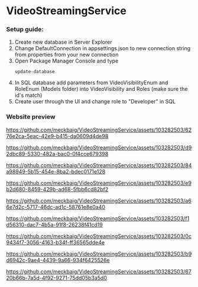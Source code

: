 # VideoStreamingService

### Setup guide:
<ol>
  <li>Create new database in Server Explorer</li>
  <li>Change DefaultConnection in appsettings.json to new connection string from properties from your new connection</li>
  <li>Open Package Manager Console and type 
    
    update-database
  </li>
  <li>In SQL database add parameters from VideoVisibilityEnum and RoleEnum (Models folder) into VideoVisibility and Roles (make sure the id's match)</li>
  <li>Create user through the UI and change role to "Developer" in SQL</li>
</ol>

### Website preview

https://github.com/meckbaig/VideoStreamingService/assets/103282503/6276e2ca-5eac-42e9-b415-da0609d4de98

https://github.com/meckbaig/VideoStreamingService/assets/103282503/d92dbc89-5330-482a-bac0-0f4cce679398

https://github.com/meckbaig/VideoStreamingService/assets/103282503/84a98949-5b15-454e-8ba2-bdec0171e128

https://github.com/meckbaig/VideoStreamingService/assets/103282503/e9b2d680-8459-429b-ad68-5fbb6cd82bf2

https://github.com/meckbaig/VideoStreamingService/assets/103282503/a66e7d2c-5717-46dc-ad1c-58761e8e0a40

https://github.com/meckbaig/VideoStreamingService/assets/103282503/f1d56310-dac7-4b5a-91f8-26238f41cd19

https://github.com/meckbaig/VideoStreamingService/assets/103282503/0c9434f7-3056-4163-b34f-ff36565dde4e

https://github.com/meckbaig/VideoStreamingService/assets/103282503/b9d6942c-9ae4-4439-9a66-934f6425526e

https://github.com/meckbaig/VideoStreamingService/assets/103282503/6720b66b-7a5d-4f92-9271-75dd05b3a5d0

